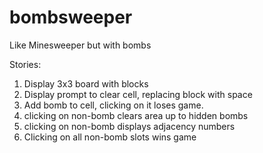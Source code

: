 # bombsweeper
Like Minesweeper but with bombs


Stories:

1. Display 3x3 board with blocks
2. Display prompt to clear cell, replacing block with space
3. Add bomb to cell, clicking on it loses game.
4. clicking on non-bomb clears area up to hidden bombs
5. clicking on non-bomb displays adjacency numbers
6. Clicking on all non-bomb slots wins game



